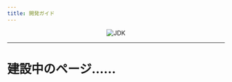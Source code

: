 ```yaml
---
title: 開発ガイド
---
```


<p align="center">
<img alt="JDK" src="/logo.png"/>
</p>

------------------------------

# 建設中のページ……
